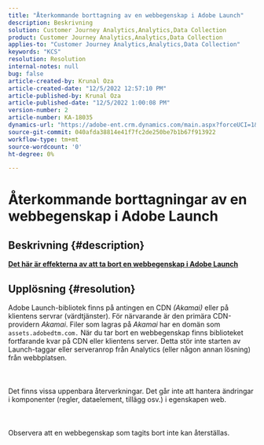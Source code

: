 ```yaml
---
title: "Återkommande borttagning av en webbegenskap i Adobe Launch"
description: Beskrivning
solution: Customer Journey Analytics,Analytics,Data Collection
product: Customer Journey Analytics,Analytics,Data Collection
applies-to: "Customer Journey Analytics,Analytics,Data Collection"
keywords: "KCS"
resolution: Resolution
internal-notes: null
bug: false
article-created-by: Krunal Oza
article-created-date: "12/5/2022 12:57:10 PM"
article-published-by: Krunal Oza
article-published-date: "12/5/2022 1:00:08 PM"
version-number: 2
article-number: KA-18035
dynamics-url: "https://adobe-ent.crm.dynamics.com/main.aspx?forceUCI=1&pagetype=entityrecord&etn=knowledgearticle&id=f057e053-9c74-ed11-81aa-6045bd006c82"
source-git-commit: 040afda38814e41f7fc2de250be7b1b67f913922
workflow-type: tm+mt
source-wordcount: '0'
ht-degree: 0%

---
```


# Återkommande borttagningar av en webbegenskap i Adobe Launch

## Beskrivning {#description}

<u><b>Det här är effekterna av att ta bort en webbegenskap i Adobe Launch</b></u>

## Upplösning {#resolution}

Adobe Launch-bibliotek finns på antingen en CDN *(Akamai)* eller på klientens servrar (värdtjänster). För närvarande är den primära CDN-providern *Akamai*. Filer som lagras på *Akamai* har en domän som `assets.adobedtm.com.` När du tar bort en webbegenskap finns biblioteket fortfarande kvar på CDN eller klientens server. Detta stör inte starten av Launch-taggar eller serveranrop från Analytics (eller någon annan lösning) från webbplatsen.<br><br> <br><br>Det finns vissa uppenbara återverkningar. Det går inte att hantera ändringar i komponenter (regler, dataelement, tillägg osv.) i egenskapen web.<br><br> <br><br>Observera att en webbegenskap som tagits bort inte kan återställas.